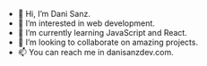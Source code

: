 - 👋 Hi, I’m Dani Sanz.
- 👀 I’m interested in web development.
- 🌱 I’m currently learning JavaScript and React.
- 💞️ I’m looking to collaborate on amazing projects.
- 📫 You can reach me in danisanzdev.com.

<!---
daniDNZ/daniDNZ is a ✨ special ✨ repository because its `README.md` (this file) appears on your GitHub profile.
You can click the Preview link to take a look at your changes.
--->
